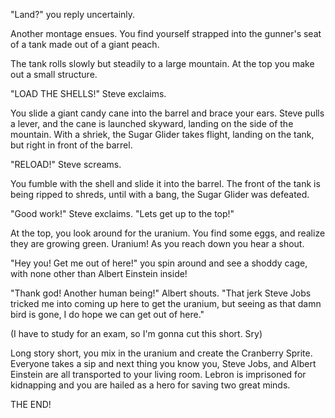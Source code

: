 "Land?" you reply uncertainly.

Another montage ensues. You find yourself strapped into the gunner's seat of a tank
made out of a giant peach.

The tank rolls slowly but steadily to a large mountain. At the top you make out a small
structure.

"LOAD THE SHELLS!" Steve exclaims.

You slide a giant candy cane into the barrel and brace your ears. Steve pulls a lever,
and the cane is launched skyward, landing on the side of the mountain. With a shriek, the
Sugar Glider takes flight, landing on the tank, but right in front of the barrel.

"RELOAD!" Steve screams.

You fumble with the shell and slide it into the barrel. The front of the tank is being ripped to
shreds, until with a bang, the Sugar Glider was defeated.

"Good work!" Steve exclaims. "Lets get up to the top!"

At the top, you look around for the uranium. You find some eggs, and realize they are growing green.
Uranium! As you reach down you hear a shout.

"Hey you! Get me out of here!" you spin around and see a shoddy cage, with none other than
Albert Einstein inside!

"Thank god! Another human being!" Albert shouts. "That jerk Steve Jobs tricked me into coming up here
to get the uranium, but seeing as that damn bird is gone, I do hope we can get out of here."

(I have to study for an exam, so I'm gonna cut this short. Sry)

Long story short, you mix in the uranium and create the Cranberry Sprite. Everyone takes a sip
and next thing you know you, Steve Jobs, and Albert Einstein are all transported to your living room.
Lebron is imprisoned for kidnapping and you are hailed as a hero for saving two great minds.

THE END!
